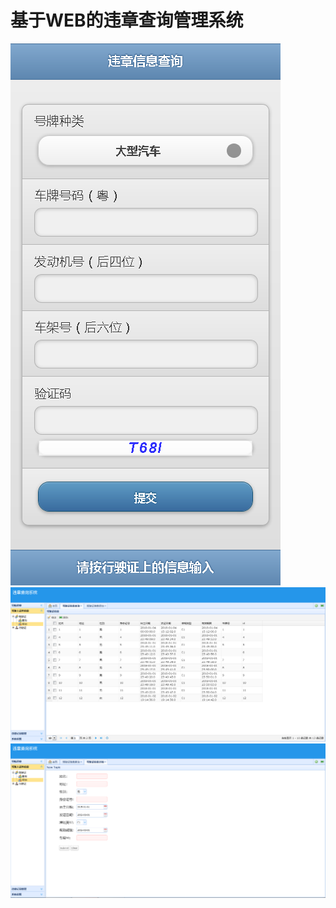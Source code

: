 # 基于WEB的违章查询管理系统
![](https://github.com/Veigar-C/Veigar/blob/master/src/main/webapp/img/phone.png)
![](https://github.com/Veigar-C/Veigar/blob/master/src/main/webapp/img/table.png)
![](https://github.com/Veigar-C/Veigar/blob/master/src/main/webapp/img/form.png)
